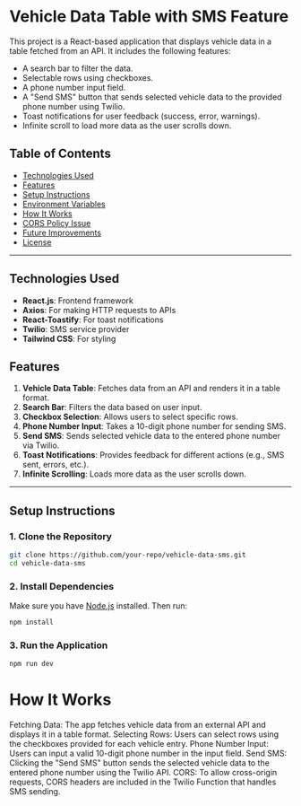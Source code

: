 # Vehicle Data Table with SMS Feature

This project is a React-based application that displays vehicle data in a table fetched from an API. It includes the following features:

- A search bar to filter the data.
- Selectable rows using checkboxes.
- A phone number input field.
- A "Send SMS" button that sends selected vehicle data to the provided phone number using Twilio.
- Toast notifications for user feedback (success, error, warnings).
- Infinite scroll to load more data as the user scrolls down.

## Table of Contents

- [Technologies Used](#technologies-used)
- [Features](#features)
- [Setup Instructions](#setup-instructions)
- [Environment Variables](#environment-variables)
- [How It Works](#how-it-works)
- [CORS Policy Issue](#cors-policy-issue)
- [Future Improvements](#future-improvements)
- [License](#license)

---

## Technologies Used

- **React.js**: Frontend framework
- **Axios**: For making HTTP requests to APIs
- **React-Toastify**: For toast notifications
- **Twilio**: SMS service provider
- **Tailwind CSS**: For styling

## Features

1. **Vehicle Data Table**: Fetches data from an API and renders it in a table format.
2. **Search Bar**: Filters the data based on user input.
3. **Checkbox Selection**: Allows users to select specific rows.
4. **Phone Number Input**: Takes a 10-digit phone number for sending SMS.
5. **Send SMS**: Sends selected vehicle data to the entered phone number via Twilio.
6. **Toast Notifications**: Provides feedback for different actions (e.g., SMS sent, errors, etc.).
7. **Infinite Scrolling**: Loads more data as the user scrolls down.

---

## Setup Instructions

### 1. Clone the Repository

```bash
git clone https://github.com/your-repo/vehicle-data-sms.git
cd vehicle-data-sms
```

### 2. Install Dependencies

Make sure you have [Node.js](https://nodejs.org/) installed. Then run:

```bash
npm install
```

### 3. Run the Application

```bash
npm run dev
```

# How It Works

Fetching Data: The app fetches vehicle data from an external API and displays it in a table format.
Selecting Rows: Users can select rows using the checkboxes provided for each vehicle entry.
Phone Number Input: Users can input a valid 10-digit phone number in the input field.
Send SMS: Clicking the "Send SMS" button sends the selected vehicle data to the entered phone number using the Twilio API.
CORS: To allow cross-origin requests, CORS headers are included in the Twilio Function that handles SMS sending.
